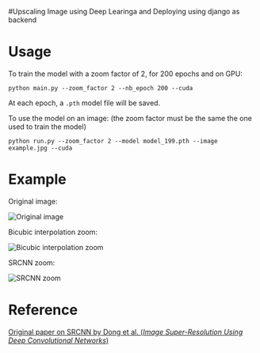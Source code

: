 #Upscaling Image using Deep Learinga and Deploying using django as backend

# Usage

To train the model with a zoom factor of 2, for 200 epochs and on GPU:

`python main.py --zoom_factor 2 --nb_epoch 200 --cuda`

At each epoch, a `.pth` model file will be saved.

To use the model on an image: (the zoom factor must be the same the one used to train the model)

`python run.py --zoom_factor 2 --model model_199.pth --image example.jpg --cuda`

# Example

Original image:

![Original image](1_original.jpg "Original image")

Bicubic interpolation zoom:

![Bicubic interpolation zoom](2_bicubic.jpg "Bicubic interpolation zoom")

SRCNN zoom:

![ SRCNN zoom](3_srcnn.jpg "SRCNN zoom")

# Reference

[Original paper on SRCNN by Dong et al. (*Image Super-Resolution Using Deep Convolutional Networks*)](http://personal.ie.cuhk.edu.hk/~ccloy/files/eccv_2014_deepresolution.pdf)
